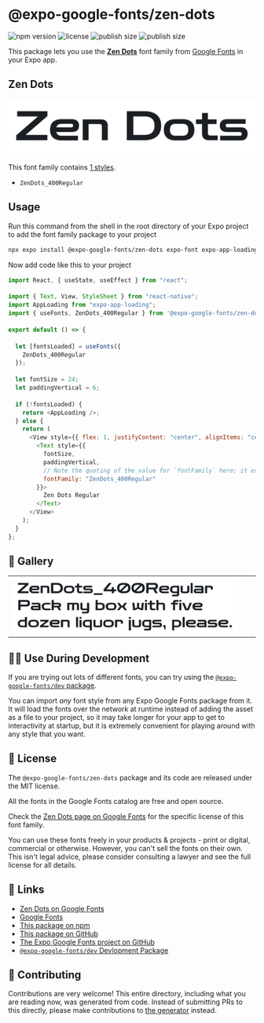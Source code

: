 # @expo-google-fonts/zen-dots

![npm version](https://flat.badgen.net/npm/v/@expo-google-fonts/zen-dots)
![license](https://flat.badgen.net/github/license/expo/google-fonts)
![publish size](https://flat.badgen.net/packagephobia/install/@expo-google-fonts/zen-dots)
![publish size](https://flat.badgen.net/packagephobia/publish/@expo-google-fonts/zen-dots)

This package lets you use the [**Zen Dots**](https://fonts.google.com/specimen/Zen+Dots) font family from [Google Fonts](https://fonts.google.com/) in your Expo app.

## Zen Dots

![Zen Dots](./font-family.png)

This font family contains [1 styles](#-gallery).

- `ZenDots_400Regular`

## Usage

Run this command from the shell in the root directory of your Expo project to add the font family package to your project

```sh
npx expo install @expo-google-fonts/zen-dots expo-font expo-app-loading
```

Now add code like this to your project

```js
import React, { useState, useEffect } from "react";

import { Text, View, StyleSheet } from "react-native";
import AppLoading from "expo-app-loading";
import { useFonts, ZenDots_400Regular } from '@expo-google-fonts/zen-dots';

export default () => {

  let [fontsLoaded] = useFonts({
    ZenDots_400Regular
  });

  let fontSize = 24;
  let paddingVertical = 6;

  if (!fontsLoaded) {
    return <AppLoading />;
  } else {
    return (
      <View style={{ flex: 1, justifyContent: "center", alignItems: "center" }}>
        <Text style={{
          fontSize,
          paddingVertical,
          // Note the quoting of the value for `fontFamily` here; it expects a string!
          fontFamily: "ZenDots_400Regular"
        }}>
          Zen Dots Regular
        </Text>
      </View>
    );
  }
};
```

## 🔡 Gallery


||||
|-|-|-|
|![ZenDots_400Regular](./ZenDots_400Regular.ttf.png)||||


## 👩‍💻 Use During Development

If you are trying out lots of different fonts, you can try using the [`@expo-google-fonts/dev` package](https://github.com/expo/google-fonts/tree/master/font-packages/dev#readme).

You can import _any_ font style from any Expo Google Fonts package from it. It will load the fonts over the network at runtime instead of adding the asset as a file to your project, so it may take longer for your app to get to interactivity at startup, but it is extremely convenient for playing around with any style that you want.


## 📖 License

The `@expo-google-fonts/zen-dots` package and its code are released under the MIT license.

All the fonts in the Google Fonts catalog are free and open source.

Check the [Zen Dots page on Google Fonts](https://fonts.google.com/specimen/Zen+Dots) for the specific license of this font family.

You can use these fonts freely in your products & projects - print or digital, commercial or otherwise. However, you can't sell the fonts on their own. This isn't legal advice, please consider consulting a lawyer and see the full license for all details.

## 🔗 Links

- [Zen Dots on Google Fonts](https://fonts.google.com/specimen/Zen+Dots)
- [Google Fonts](https://fonts.google.com/)
- [This package on npm](https://www.npmjs.com/package/@expo-google-fonts/zen-dots)
- [This package on GitHub](https://github.com/expo/google-fonts/tree/master/font-packages/zen-dots)
- [The Expo Google Fonts project on GitHub](https://github.com/expo/google-fonts)
- [`@expo-google-fonts/dev` Devlopment Package](https://github.com/expo/google-fonts/tree/master/font-packages/dev)

## 🤝 Contributing

Contributions are very welcome! This entire directory, including what you are reading now, was generated from code. Instead of submitting PRs to this directly, please make contributions to [the generator](https://github.com/expo/google-fonts/tree/master/packages/generator) instead.
